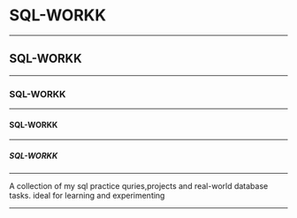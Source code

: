 # SQL-WORKK
---
## SQL-WORKK
---
### SQL-WORKK
---
#### SQL-WORKK
---
##### SQL-WORKK
---
A collection of my sql practice quries,projects and real-world database tasks. ideal for learning and experimenting

---
